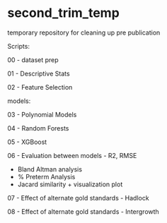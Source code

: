 # second_trim_temp
temporary repository for cleaning up pre publication


Scripts:


00 - dataset prep

01 - Descriptive Stats

02 - Feature Selection


models:

03 - Polynomial Models

04 - Random Forests

05 - XGBoost

06 - Evaluation between models - R2, RMSE
   - Bland Altman analysis 
   - % Preterm Analysis 
   - Jacard similarity + visualization plot
   
07 - Effect of alternate gold standards - Hadlock

08 - Effect of alternate gold standards - Intergrowth
